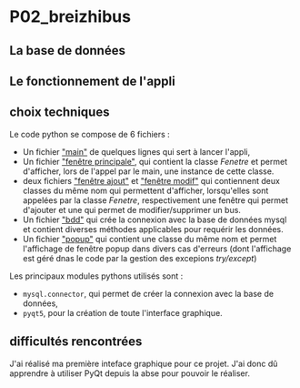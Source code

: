 # P02_breizhibus

##  La base de données 

## Le fonctionnement de l'appli

## choix techniques

Le code python se compose de 6 fichiers :
- Un fichier ["main"](main.py) de quelques lignes qui sert à lancer l'appli,
- Un fichier ["fenêtre principale"](fenetre_principale.py), qui contient la classe _Fenetre_ et permet d'afficher, lors de l'appel par le main, une instance de cette classe.
- deux fichiers ["fenêtre ajout"](fenetre_ajout.py) et ["fenêtre modif"](fenetre_modif.py) qui contiennent deux classes du même nom qui permettent d'afficher, lorsqu'elles sont appelées par la classe _Fenetre_, respectivement une fenêtre qui permet d'ajouter et une qui permet de modifier/supprimer un bus.
- Un fichier ["bdd"](bdd.py) qui crée la connexion avec la base de données mysql et contient diverses méthodes applicables pour requérir les données.
- Un fichier ["popup"](popup.py) qui contient une classe du même nom et permet l'affichage de fenêtre popup dans divers cas d'erreurs (dont l'affichage est géré dnas le code par la gestion des excepions _try/except_)

Les principaux modules pythons utilisés sont :
* `mysql.connector`, qui permet  de créer la connexion avec la base de données,
* `pyqt5`, pour la création de toute l'interface graphique.

## difficultés rencontrées 

J'ai réalisé ma première inteface graphique pour ce projet. J'ai donc dû apprendre à utiliser PyQt depuis la abse pour pouvoir le réaliser.
